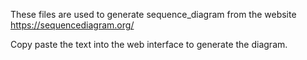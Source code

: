 These files are used to generate sequence_diagram from the website https://sequencediagram.org/

Copy paste the text into the web interface to generate the diagram.